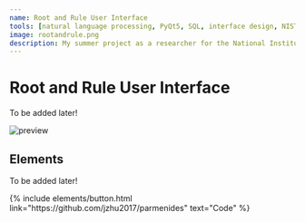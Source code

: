 ```yaml
---
name: Root and Rule User Interface
tools: [natural language processing, PyQt5, SQL, interface design, NIST]
image: rootandrule.png
description: My summer project as a researcher for the National Institute of Standards and Technology. From design to implementation, I created an interface that runs the Root and Rule based term extraction software on natural language texts. 
---
```


# Root and Rule User Interface

To be added later!

![preview](rootandrule.png)

## Elements

To be added later!

<p class="text-center">
{% include elements/button.html link="https://github.com/jzhu2017/parmenides" text="Code" %}
</p>